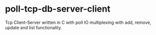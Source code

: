 # poll-tcp-db-server-client
Tcp Client-Server written in C with poll IO multiplexing with add, remove, update and list functionality.
